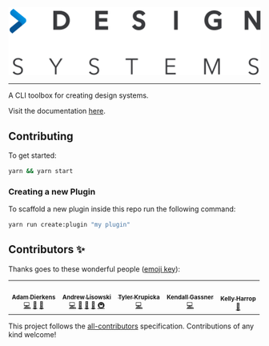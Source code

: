 <div align="center">
  <img src="./logo.png" />

  <hr />
</div>

A CLI toolbox for creating design systems.

Visit the documentation [here](https://github.intuit.com/pages/design-systems/cli/#/).

## Contributing

To get started:

```sh
yarn && yarn start
```

### Creating a new Plugin

To scaffold a new plugin inside this repo run the following command:

```sh
yarn run create:plugin "my plugin"
```

## Contributors ✨

Thanks goes to these wonderful people ([emoji key](https://allcontributors.org/docs/en/emoji-key)):

<!-- ALL-CONTRIBUTORS-LIST:START - Do not remove or modify this section -->
<!-- prettier-ignore-start -->
<!-- markdownlint-disable -->
<table>
  <tr>
    <td align="center"><a href="https://adamdierkens.com"><img src="https://avatars1.githubusercontent.com/u/13004162?v=4" width="100px;" alt=""/><br /><sub><b>Adam Dierkens</b></sub></a><br /><a href="https://github.com/intuit/design-systems-cli/commits?author=adierkens" title="Code">💻</a> <a href="#design-adierkens" title="Design">🎨</a> <a href="#ideas-adierkens" title="Ideas, Planning, & Feedback">🤔</a></td>
    <td align="center"><a href="http://hipstersmoothie.com"><img src="https://avatars3.githubusercontent.com/u/1192452?v=4" width="100px;" alt=""/><br /><sub><b>Andrew Lisowski</b></sub></a><br /><a href="https://github.com/intuit/design-systems-cli/commits?author=hipstersmoothie" title="Code">💻</a> <a href="#design-hipstersmoothie" title="Design">🎨</a> <a href="https://github.com/intuit/design-systems-cli/commits?author=hipstersmoothie" title="Documentation">📖</a> <a href="#ideas-hipstersmoothie" title="Ideas, Planning, & Feedback">🤔</a> <a href="#infra-hipstersmoothie" title="Infrastructure (Hosting, Build-Tools, etc)">🚇</a></td>
    <td align="center"><a href="http://tylerkrupicka.com"><img src="https://avatars1.githubusercontent.com/u/5761061?v=4" width="100px;" alt=""/><br /><sub><b>Tyler Krupicka</b></sub></a><br /><a href="https://github.com/intuit/design-systems-cli/commits?author=tylerkrupicka" title="Code">💻</a></td>
    <td align="center"><a href="https://github.com/kgassner"><img src="https://avatars0.githubusercontent.com/u/11743655?v=4" width="100px;" alt=""/><br /><sub><b>Kendall Gassner</b></sub></a><br /><a href="https://github.com/intuit/design-systems-cli/commits?author=kgassner" title="Code">💻</a></td>
    <td align="center"><a href="https://github.com/kharrop"><img src="https://avatars0.githubusercontent.com/u/24794756?v=4" width="100px;" alt=""/><br /><sub><b>Kelly Harrop</b></sub></a><br /><a href="#design-kharrop" title="Design">🎨</a></td>
  </tr>
</table>

<!-- markdownlint-enable -->
<!-- prettier-ignore-end -->
<!-- ALL-CONTRIBUTORS-LIST:END -->

This project follows the [all-contributors](https://github.com/all-contributors/all-contributors) specification. Contributions of any kind welcome!
